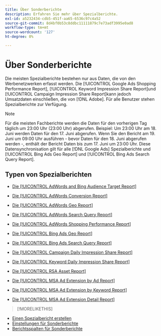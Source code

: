 ```yaml
---
title: Über Sonderberichte
description: Erfahren Sie mehr über Spezialberichte.
exl-id: a5232434-cdb5-451f-aa65-6536c97c4a52
source-git-commit: 8d4bf0b53c8ddbc11111879c7e73adf3995e0ad8
workflow-type: tm+mt
source-wordcount: '127'
ht-degree: 0%

---
```


# Über Sonderberichte

Die meisten Spezialberichte bestehen nur aus Daten, die von den Werbenetzwerken erfasst werden. Die [!UICONTROL Google Ads Shopping Performance Report], [!UICONTROL Keyword Impression Share Report]und [!UICONTROL Campaign Impression Share Report]kann jedoch Umsatzdaten einschließen, die von [!DNL Adobe]. Für alle Benutzer stehen Spezialberichte zur Verfügung.

>[!NOTE]
>
>Für die meisten Fachberichte werden die Daten für den vorherigen Tag täglich um 23:00 Uhr (23:00 Uhr) abgerufen. Beispiel: Um 23:00 Uhr am 18. Juni werden Daten für den 17. Juni abgerufen. Wenn Sie den Bericht am 19. Juni um 09:00 Uhr ausführen - bevor Daten für den 18. Juni abgerufen werden -, enthält der Bericht Daten bis zum 17. Juni um 23:00 Uhr. Diese Datensynchronisation gilt für alle [!DNL Google Ads] Spezialberichte und [!UICONTROL Bing Ads Geo Report] und [!UICONTROL Bing Ads Search Query Report].

## Typen von Spezialberichten

* [Die [!UICONTROL AdWords and Bing Audience Target Report]](/help/search-social-commerce/reports/management/specialty/adwords-bing-audience-target-report.md)

* [Die [!UICONTROL AdWords Conversion Report]](/help/search-social-commerce/reports/management/specialty/adwords-conversion-report.md)

* [Die [!UICONTROL AdWords Geo Report]](/help/search-social-commerce/reports/management/specialty/adwords-geo-report.md)

* [Die [!UICONTROL AdWords Search Query Report]](/help/search-social-commerce/reports/management/specialty/adwords-search-query-report.md)

* [Die [!UICONTROL AdWords Shopping Performance Report]](/help/search-social-commerce/reports/management/specialty/adwords-shopping-performance-report.md)

* [Die [!UICONTROL Bing Ads Geo Report]](/help/search-social-commerce/reports/management/specialty/bing-ads-geo-report.md)

* [Die [!UICONTROL Bing Ads Search Query Report]](/help/search-social-commerce/reports/management/specialty/bing-ads-search-query-report.md)

* [Die [!UICONTROL Campaign Daily Impression Share Report]](/help/search-social-commerce/reports/management/specialty/campaign-daily-impression-share-report.md)

* [Die [!UICONTROL Keyword Daily Impression Share Report]](/help/search-social-commerce/reports/management/specialty/keyword-daily-impression-share-report.md)

* [Die [!UICONTROL RSA Asset Report]](/help/search-social-commerce/reports/management/specialty/rsa-asset-report.md)

* [Die [!UICONTROL MSA Ad Extension by Ad Report]](msa-ad-extension-detail-report.md)

* [Die [!UICONTROL MSA Ad Extension by Keyword Report]](msa-ad-extension-by-keyword-report.md)

* [Die [!UICONTROL MSA Ad Extension Detail Report]](msa-ad-extension-by-ad-report.md)

>[!MORELIKETHIS]
>
* [Einen Spezialbericht erstellen](/help/search-social-commerce/reports/management/specialty/specialty-report-generate.md)
* [Einstellungen für Sonderberichte](/help/search-social-commerce/reports/management/specialty/specialty-report-settings.md)
* [Berichtsspalten für Sonderberichte](/help/search-social-commerce/reports/management/specialty/specialty-report-columns.md)
